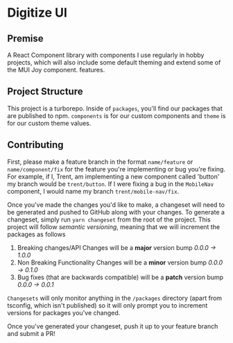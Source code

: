 # Digitize UI

## Premise

A React Component library with components I use regularly in hobby projects, which will also include some default theming and extend some of the MUI Joy component. features.

## Project Structure

This project is a turborepo. Inside of `packages`, you'll find our packages that are published to npm. `components` is for our custom components and `theme` is for our custom theme values. 

## Contributing

First, please make a feature branch in the format `name/feature` or `name/component/fix` for the feature you're implementing or bug you're fixing. For example, if I, Trent, am implementing a new component called 'button' my branch would be `trent/button`. If I were fixing a bug in the `MobileNav` component, I would name my branch `trent/mobile-nav/fix`.

Once you've made the changes you'd like to make, a changeset will need to be generated and pushed to GitHub along with your changes. To generate a changeset, simply run `yarn changeset` from the root of the project. This project will follow *semantic versioning*, meaning that we will increment the packages as follows

1. Breaking changes/API Changes will be a **major** version bump *0.0.0 -> 1.0.0*
2. Non Breaking Functionality Changes will be a **minor** version bump *0.0.0 -> 0.1.0*
3. Bug fixes (that are backwards compatible) will be a **patch** version bump *0.0.0 -> 0.0.1*

`Changesets` will only monitor anything in the `/packages` directory (apart from tsconfig, which isn't published) so it will only prompt you to increment versions for packages you've changed. 

Once you've generated your changeset, push it up to your feature branch and submit a PR! 

